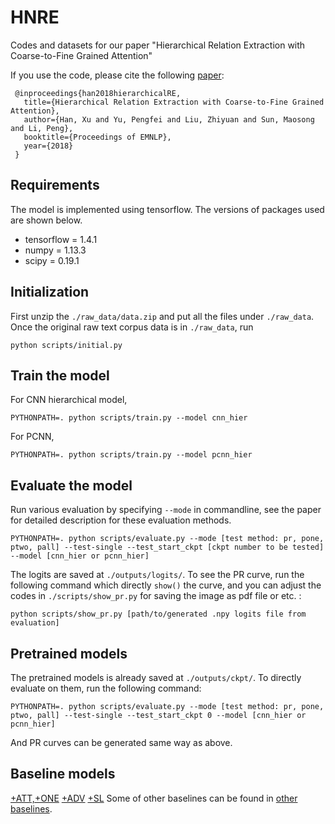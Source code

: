 # HNRE
Codes and datasets for our paper "Hierarchical Relation Extraction with Coarse-to-Fine Grained Attention"

If you use the code, please cite the following [paper](http://aclweb.org/anthology/D18-1247):

```
 @inproceedings{han2018hierarchicalRE,
   title={Hierarchical Relation Extraction with Coarse-to-Fine Grained Attention},
   author={Han, Xu and Yu, Pengfei and Liu, Zhiyuan and Sun, Maosong and Li, Peng},
   booktitle={Proceedings of EMNLP},
   year={2018}
 }
```


## Requirements

The model is implemented using tensorflow. The versions of packages used are shown below.

* tensorflow = 1.4.1
* numpy = 1.13.3
* scipy = 0.19.1

## Initialization

First unzip the `./raw_data/data.zip` and put all the files under `./raw_data`. Once the original raw text corpus data is in `./raw_data`, run

    python scripts/initial.py

## Train the model
For CNN hierarchical model,
    
    PYTHONPATH=. python scripts/train.py --model cnn_hier

For PCNN,

    PYTHONPATH=. python scripts/train.py --model pcnn_hier

## Evaluate the model

Run various evaluation by specifying `--mode` in commandline, see the paper for detailed description for these evaluation methods.

    PYTHONPATH=. python scripts/evaluate.py --mode [test method: pr, pone, ptwo, pall] --test-single --test_start_ckpt [ckpt number to be tested] --model [cnn_hier or pcnn_hier]

The logits are saved at `./outputs/logits/`. To see the PR curve, run the following command which directly `show()` the curve, and you can adjust the codes in `./scripts/show_pr.py` for saving the image as pdf file or etc. :
    
    python scripts/show_pr.py [path/to/generated .npy logits file from evaluation]

## Pretrained models

The pretrained models is already saved at `./outputs/ckpt/`. To directly evaluate on them, run the following command:

    PYTHONPATH=. python scripts/evaluate.py --mode [test method: pr, pone, ptwo, pall] --test-single --test_start_ckpt 0 --model [cnn_hier or pcnn_hier]

And PR curves can be generated same way as above.

## Baseline models

[+ATT,+ONE](https://github.com/thunlp/NRE )
[+ADV](https://github.com/jxwuyi/AtNRE)
[+SL](https://github.com/tyliupku/soft-label-RE)
Some of other baselines can be found in [other baselines](https://github.com/tyliupku/soft-label-RE/tree/master/emnlp17_plot).

